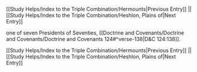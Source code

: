 [[Study Helps/Index to the Triple Combination/Hermounts|Previous Entry]]  ||  [[Study Helps/Index to the Triple Combination/Heshlon, Plains of|Next Entry]]

 one of seven Presidents of Seventies, [[Doctrine and Covenants/Doctrine and Covenants/Doctrine and Covenants 124#^verse-138|D&C 124:138]].

[[Study Helps/Index to the Triple Combination/Hermounts|Previous Entry]]  ||  [[Study Helps/Index to the Triple Combination/Heshlon, Plains of|Next Entry]]